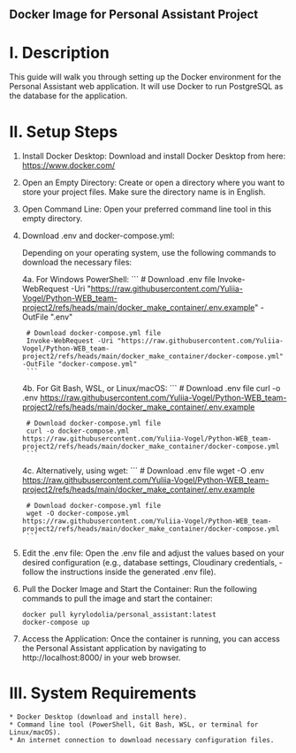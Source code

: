 Docker Image for Personal Assistant Project
-------------------------------------------

I. Description
==============
This guide will walk you through setting up the Docker environment for the Personal Assistant web application. 
It will use Docker to run PostgreSQL as the database for the application.


II. Setup Steps
===============
1) Install Docker Desktop: Download and install Docker Desktop from here: https://www.docker.com/ 

2) Open an Empty Directory: Create or open a directory where you want to store your project files. Make sure the directory name is in English.

3) Open Command Line: Open your preferred command line tool in this empty directory.

4) Download .env and docker-compose.yml:

    Depending on your operating system, use the following commands to download the necessary files:

    4a. For Windows PowerShell:
        ```
        # Download .env file
        Invoke-WebRequest -Uri "https://raw.githubusercontent.com/Yuliia-Vogel/Python-WEB_team-project2/refs/heads/main/docker_make_container/.env.example" -OutFile ".env"

        # Download docker-compose.yml file
        Invoke-WebRequest -Uri "https://raw.githubusercontent.com/Yuliia-Vogel/Python-WEB_team-project2/refs/heads/main/docker_make_container/docker-compose.yml" -OutFile "docker-compose.yml"
        ```
    4b. For Git Bash, WSL, or Linux/macOS:
        ```
        # Download .env file
        curl -o .env https://raw.githubusercontent.com/Yuliia-Vogel/Python-WEB_team-project2/refs/heads/main/docker_make_container/.env.example

        # Download docker-compose.yml file
        curl -o docker-compose.yml https://raw.githubusercontent.com/Yuliia-Vogel/Python-WEB_team-project2/refs/heads/main/docker_make_container/docker-compose.yml
        ```
    4c. Alternatively, using wget:
        ```
        # Download .env file
        wget -O .env https://raw.githubusercontent.com/Yuliia-Vogel/Python-WEB_team-project2/refs/heads/main/docker_make_container/.env.example

        # Download docker-compose.yml file
        wget -O docker-compose.yml https://raw.githubusercontent.com/Yuliia-Vogel/Python-WEB_team-project2/refs/heads/main/docker_make_container/docker-compose.yml
        ```
5) Edit the .env file: Open the .env file and adjust the values based on your desired configuration (e.g., database settings, Cloudinary credentials, - follow the instructions inside the generated .env file).

6) Pull the Docker Image and Start the Container: Run the following commands to pull the image and start the container:
    ```
    docker pull kyrylodolia/personal_assistant:latest
    docker-compose up
    ```
7) Access the Application: Once the container is running, you can access the Personal Assistant application by navigating to http://localhost:8000/ in your web browser.


III. System Requirements
========================
    * Docker Desktop (download and install here).
    * Command line tool (PowerShell, Git Bash, WSL, or terminal for Linux/macOS).
    * An internet connection to download necessary configuration files.
